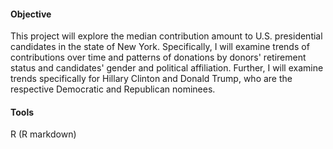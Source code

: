 #### Objective
This project will explore the median contribution amount to U.S. presidential candidates in the state of New York. Specifically, I will examine trends of contributions over time and patterns of donations by donors' retirement status and candidates' gender and political affiliation. Further, I will examine trends specifically for Hillary Clinton and Donald Trump, who are the respective Democratic and Republican nominees.
     

#### Tools
R (R markdown)